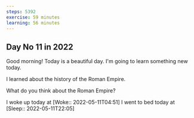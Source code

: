 ```yaml
---
steps: 5392
exercise: 59 minutes
learning: 56 minutes
---
```

## Day No 11 in 2022
Good morning! Today is a beautiful day.
I'm going to learn something new today.

I learned about the history of the Roman Empire.

What do you think about the Roman Empire?

I woke up today at [Woke:: 2022-05-11T04:51]
I went to bed today at [Sleep:: 2022-05-11T22:05]
